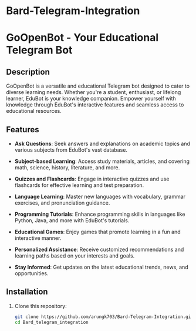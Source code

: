 # Bard-Telegram-Integration

# GoOpenBot - Your Educational Telegram Bot



## Description

GoOpenBot is a versatile and educational Telegram bot designed to cater to diverse learning needs. Whether you're a student, enthusiast, or lifelong learner, EduBot is your knowledge companion. Empower yourself with knowledge through EduBot's interactive features and seamless access to educational resources.

## Features

- **Ask Questions**: Seek answers and explanations on academic topics and various subjects from EduBot's vast database.

- **Subject-based Learning**: Access study materials, articles, and covering math, science, history, literature, and more.

- **Quizzes and Flashcards**: Engage in interactive quizzes and use flashcards for effective learning and test preparation.

- **Language Learning**: Master new languages with vocabulary, grammar exercises, and pronunciation guidance.

- **Programming Tutorials**: Enhance programming skills in languages like Python, Java, and more with EduBot's tutorials.

- **Educational Games**: Enjoy games that promote learning in a fun and interactive manner.

- **Personalized Assistance**: Receive customized recommendations and learning paths based on your interests and goals.

- **Stay Informed**: Get updates on the latest educational trends, news, and opportunities.

## Installation

1. Clone this repository:

   ```bash
   git clone https://github.com/arungk703/Bard-Telegram-Integration.git
   cd Bard_telegram_integration
